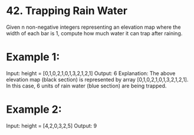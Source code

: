 # 42. Trapping Rain Water

Given n non-negative integers representing an elevation map where the width of each bar is 1, compute how much water it can trap after raining.

# Example 1:

Input: height = [0,1,0,2,1,0,1,3,2,1,2,1]
Output: 6
Explanation: The above elevation map (black section) is represented by array [0,1,0,2,1,0,1,3,2,1,2,1]. In this case, 6 units of rain water (blue section) are being trapped.

# Example 2:

Input: height = [4,2,0,3,2,5]
Output: 9
